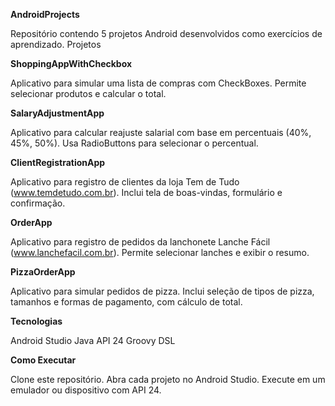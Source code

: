 **AndroidProjects**

Repositório contendo 5 projetos Android desenvolvidos como exercícios de aprendizado.
Projetos

**ShoppingAppWithCheckbox**

Aplicativo para simular uma lista de compras com CheckBoxes.
Permite selecionar produtos e calcular o total.


**SalaryAdjustmentApp**

Aplicativo para calcular reajuste salarial com base em percentuais (40%, 45%, 50%).
Usa RadioButtons para selecionar o percentual.


**ClientRegistrationApp**

Aplicativo para registro de clientes da loja Tem de Tudo (www.temdetudo.com.br).
Inclui tela de boas-vindas, formulário e confirmação.


**OrderApp**

Aplicativo para registro de pedidos da lanchonete Lanche Fácil (www.lanchefacil.com.br).
Permite selecionar lanches e exibir o resumo.


**PizzaOrderApp**

Aplicativo para simular pedidos de pizza.
Inclui seleção de tipos de pizza, tamanhos e formas de pagamento, com cálculo de total.



**Tecnologias**

Android Studio
Java
API 24
Groovy DSL

**Como Executar**

Clone este repositório.
Abra cada projeto no Android Studio.
Execute em um emulador ou dispositivo com API 24.

